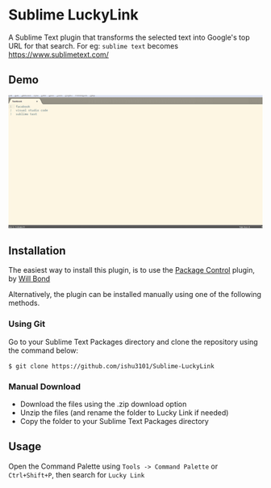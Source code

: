 # Sublime LuckyLink

A Sublime Text plugin that transforms the selected text into Google's top URL for that search. For eg: `sublime text` becomes https://www.sublimetext.com/

## Demo

![alt text][Demo]

## Installation

The easiest way to install this plugin, is to use the [Package Control](https://packagecontrol.io/)
plugin, by [Will Bond](http://wbond.net/)

Alternatively, the plugin can be installed manually using one of the following
methods.

### Using Git

Go to your Sublime Text Packages directory and clone the repository
using the command below:

    $ git clone https://github.com/ishu3101/Sublime-LuckyLink

### Manual Download

* Download the files using the .zip download option
* Unzip the files (and rename the folder to Lucky Link if needed)
* Copy the folder to your Sublime Text Packages directory

[Demo]: demo.gif "Demo"

## Usage

Open the Command Palette using `Tools -> Command Palette` or `Ctrl+Shift+P`, then search for `Lucky Link`